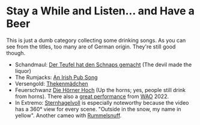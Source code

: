 # Stay a While and Listen... and Have a Beer

  This is just a dumb category collecting some drinking songs. As you can see
  from the titles, too many are of German origin. They're still good though.

  * Schandmaul: [Der Teufel hat den Schnaps
    gemacht](https://youtu.be/aOwWs7HbVnI) (The devil made the liquor)
  * The Rumjacks: [An Irish Pub Song](https://youtu.be/tDTQQWSmo8s)
  * Versengold: [Thekenmädchen](https://youtu.be/wgfNsek8xkc)
  * Feuerschwanz [Die Hörner Hoch](https://youtu.be/x-A5clw2N3E) (Up the horns;
    yes, people still drink from horns). There also a [great
    performance](https://youtu.be/jEc2C2waNhI&t=2815s) from
    [WAO](https://en.wikipedia.org/wiki/Wacken_Open_Air) 2022.
  * In Extremo: [Sternhagelvoll](https://youtu.be/jszqqtS-M-4) is especially
    noteworthy because the video has a 360° view for every scene. "Outside in
    the snow, my name in yellow". Another cameo with
    [Rummelsnuff](germany.md#rummelsnuff).
